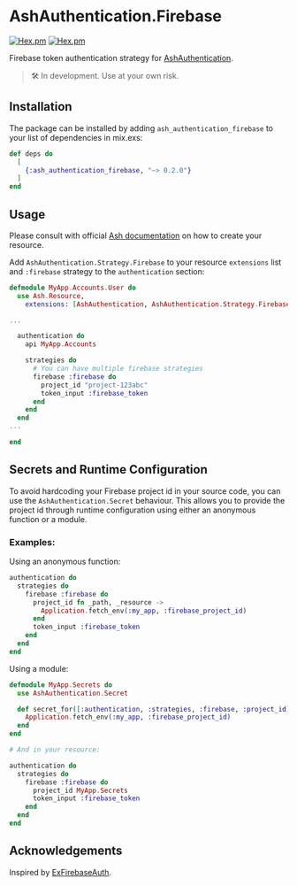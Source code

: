 # AshAuthentication.Firebase

[![Hex.pm](https://img.shields.io/hexpm/v/ash_authentication_firebase.svg?style=flat-square)](https://hex.pm/packages/ash_authentication_firebase)
[![Hex.pm](https://img.shields.io/hexpm/dt/ash_authentication_firebase.svg?style=flat-square)](https://hex.pm/packages/ash_authentication_firebase)

Firebase token authentication strategy for [AshAuthentication](https://github.com/team-alembic/ash_authentication).

> 🛠 In development. Use at your own risk.

## Installation

The package can be installed by adding `ash_authentication_firebase` to your list of dependencies in mix.exs:

```elixir
def deps do
  [
    {:ash_authentication_firebase, "~> 0.2.0"}
  ]
end
```

## Usage

Please consult with official [Ash documentation](https://ash-hq.org/docs/guides/ash_authentication/latest/tutorials/getting-started-with-authentication) on how to create your resource.

Add `AshAuthentication.Strategy.Firebase` to your resource `extensions` list and `:firebase` strategy to the `authentication` section:

```elixir
defmodule MyApp.Accounts.User do
  use Ash.Resource,
    extensions: [AshAuthentication, AshAuthentication.Strategy.Firebase]

...

  authentication do
    api MyApp.Accounts

    strategies do
      # You can have multiple firebase strategies
      firebase :firebase do
        project_id "project-123abc"
        token_input :firebase_token
      end
    end
  end
...

end
```

## Secrets and Runtime Configuration

To avoid hardcoding your Firebase project id in your source code, you can use the `AshAuthentication.Secret` behaviour. This allows you to provide the project id through runtime configuration using either an anonymous function or a module.

### Examples:

Using an anonymous function:

```elixir
authentication do
  strategies do
    firebase :firebase do
      project_id fn _path, _resource ->
        Application.fetch_env(:my_app, :firebase_project_id)
      end
      token_input :firebase_token
    end
  end
end
```

Using a module:

```elixir
defmodule MyApp.Secrets do
  use AshAuthentication.Secret

  def secret_for([:authentication, :strategies, :firebase, :project_id], MyApp.User, _opts) do
    Application.fetch_env(:my_app, :firebase_project_id)
  end
end

# And in your resource:

authentication do
  strategies do
    firebase :firebase do
      project_id MyApp.Secrets
      token_input :firebase_token
    end
  end
end
```

## Acknowledgements

Inspired by [ExFirebaseAuth](https://github.com/Nickforall/ExFirebaseAuth).
